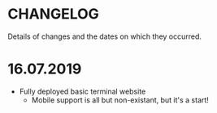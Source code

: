 # CHANGELOG
Details of changes and the dates on which they occurred.

# 16.07.2019
- Fully deployed basic terminal website
    - Mobile support is all but non-existant, but it's a start!
